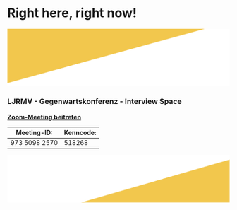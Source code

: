 # Right here, right now!
![Logo](ci_5.png)


### LJRMV -  Gegenwartskonferenz - Interview Space

**[Zoom-Meeting beitreten](https://zoom.us/j/97350982570?pwd=MFdVWk9CV0VKUG53dHBmcEpsRkRDUT09)**


Meeting-ID: | Kenncode:
------------ | -------------
973 5098 2570 | 518268


![Logo](ci_6.png)
